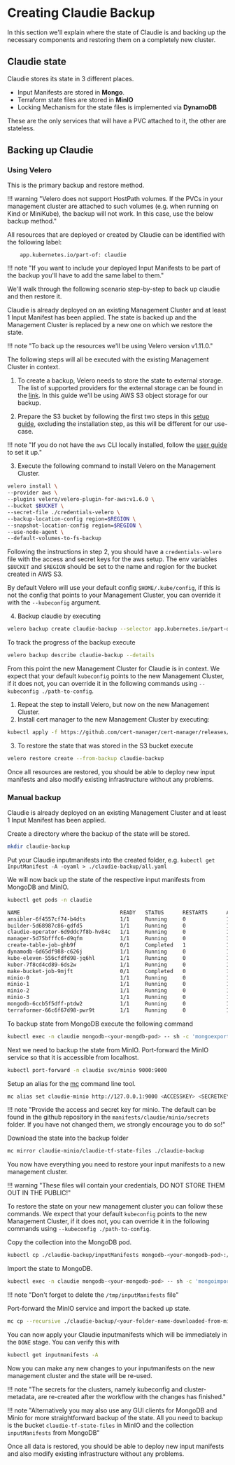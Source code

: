 # Creating Claudie Backup

In this section we'll explain where the state of Claudie is and
backing up the necessary components and restoring them on a completely
new cluster.

## Claudie state

Claudie stores its state in 3 different places. 

-   Input Manifests are stored in <b>Mongo</b>.
-   Terraform state files are stored in <b>MinIO</b>
-   Locking Mechanism for the state files is implemented via <b>DynamoDB</b>

These are the only services that will have a PVC attached to it, the other are stateless.

## Backing up Claudie

### Using Velero

This is the primary backup and restore method.

!!! warning "Velero does not support HostPath volumes. If the PVCs in your management cluster are attached to such volumes (e.g. when running on Kind or MiniKube), the backup will not work. In this case, use the below backup method."

All resources that are deployed or created by Claudie can be identified with the following label:

```
    app.kubernetes.io/part-of: claudie
```

!!! note "If you want to include your deployed Input Manifests to be part of the backup you'll have to add the same label to them."

We'll walk through the following scenario step-by-step to back up claudie and then restore it. 

Claudie is already deployed on an existing Management Cluster and at least 1 Input Manifest has been applied. The state
is backed up and the Management Cluster is replaced by a new one on which we restore the state.

!!! note "To back up the resources we'll be using Velero version v1.11.0."

The following steps will all be executed with the existing Management Cluster in context.

1. To create a backup, Velero needs to store the state to external storage. The list of supported
   providers for the external storage can be found in the [link](https://velero.io/docs/v1.11/supported-providers/).
   In this guide we'll be using AWS S3 object storage for our backup.

   
2. Prepare the S3 bucket by following the first two steps in this [setup guide](https://github.com/vmware-tanzu/velero-plugin-for-aws#setup), excluding the installation step, as this will be different for our use-case.


!!! note "If you do not have the `aws` CLI locally installed, follow the [user guide](https://docs.aws.amazon.com/cli/latest/userguide/cli-chap-welcome.html) to set it up."

3. Execute the following command to install Velero on the Management Cluster.
```bash 
velero install \
--provider aws \
--plugins velero/velero-plugin-for-aws:v1.6.0 \
--bucket $BUCKET \
--secret-file ./credentials-velero \
--backup-location-config region=$REGION \
--snapshot-location-config region=$REGION \
--use-node-agent \
--default-volumes-to-fs-backup
```

Following the instructions in step 2, you should have a `credentials-velero` file with the access and secret keys for the aws setup. The env variables `$BUCKET` and `$REGION` should be set to the name and region for the bucket created in AWS S3.

By default Velero will use your default config `$HOME/.kube/config`, if this is not the config that points to your Management Cluster, you can override it with the `--kubeconfig` argument.

4. Backup claudie by executing
```bash
velero backup create claudie-backup --selector app.kubernetes.io/part-of=claudie
```

To track the progress of the backup execute
```bash
velero backup describe claudie-backup --details
```

From this point the new Management Cluster for Claudie is in context.
We expect that your default `kubeconfig` points to the new Management Cluster, if it does not, you can override it in the following commands using `--kubeconfig ./path-to-config`.

1. Repeat the step to install Velero, but now on the new Management Cluster.
2. Install cert manager to the new Management Cluster by executing:
```bash
kubectl apply -f https://github.com/cert-manager/cert-manager/releases/download/v1.12.0/cert-manager.yaml
```
3. To restore the state that was stored in the S3 bucket execute
```bash
velero restore create --from-backup claudie-backup
```

Once all resources are restored, you should be able to deploy new input manifests and also modify existing infrastructure  without any problems.

### Manual backup

Claudie is already deployed on an existing Management Cluster and at least 1 Input Manifest has been applied.

Create a directory where the backup of the state will be stored.

```bash
mkdir claudie-backup
```

Put your Claudie inputmanifests into the created folder, e.g. `kubectl get InputManifest -A -oyaml > ./claudie-backup/all.yaml`

We will now back up the state of the respective input manifests from MongoDB and MinIO.

```bash
kubectl get pods -n claudie

NAME                                READY   STATUS      RESTARTS      AGE
ansibler-6f4557cf74-b4dts           1/1     Running     0             18m
builder-5d68987c86-qdfd5            1/1     Running     0             18m
claudie-operator-6d9ddc7f8b-hv84c   1/1     Running     0             18m
manager-5d75bfffc6-d9qfm            1/1     Running     0             18m
create-table-job-ghb9f              0/1     Completed   1             18m
dynamodb-6d65df988-c626j            1/1     Running     0             18m
kube-eleven-556cfdfd98-jq6hl        1/1     Running     0             18m
kuber-7f8cd4cd89-6ds2w              1/1     Running     0             18m
make-bucket-job-9mjft               0/1     Completed   0             18m
minio-0                             1/1     Running     0             18m
minio-1                             1/1     Running     0             18m
minio-2                             1/1     Running     0             18m
minio-3                             1/1     Running     0             18m
mongodb-6ccb5f5dff-ptdw2            1/1     Running     0             18m
terraformer-66c6f67d98-pwr9t        1/1     Running     0             18m
```

To backup state from MongoDB execute the following command

```bash
kubectl exec -n claudie mongodb-<your-mongdb-pod> -- sh -c 'mongoexport --uri=mongodb://$MONGO_INITDB_ROOT_USERNAME:$MONGO_INITDB_ROOT_PASSWORD@localhost:27017/claudie -c inputManifests --authenticationDatabase admin' > claudie-backup/inputManifests
```

Next we need to backup the state from MinIO. Port-forward the MinIO service so that it is accessible from localhost.

```bash
kubectl port-forward -n claudie svc/minio 9000:9000
```

Setup an alias for the [mc](https://min.io/docs/minio/linux/reference/minio-mc.html) command line tool.

```bash
mc alias set claudie-minio http://127.0.0.1:9000 <ACCESSKEY> <SECRETKEY>
```

!!! note "Provide the access and secret key for minio. The default can be found in the github repository in the `manifests/claudie/minio/secrets` folder. If you have not changed them, we strongly encourage you to do so!"

Download the state into the backup folder

```bash
mc mirror claudie-minio/claudie-tf-state-files ./claudie-backup
```

You now have everything you need to restore your input manifests to a new management cluster.

!!! warning "These files will contain your credentials, DO NOT STORE THEM OUT IN THE PUBLIC!"

To restore the state on your new management cluster you can follow these commands. We expect that your default `kubeconfig` points to the new Management Cluster, if it does not, you can override it in the following commands using `--kubeconfig ./path-to-config`.

Copy the collection into the MongoDB pod.

```bash
kubectl cp ./claudie-backup/inputManifests mongodb-<your-mongodb-pod>:/tmp/inputManifests -n claudie
```

Import the state to MongoDB.

```bash
kubectl exec -n claudie mongodb-<your-mongodb-pod> -- sh -c 'mongoimport --uri=mongodb://$MONGO_INITDB_ROOT_USERNAME:$MONGO_INITDB_ROOT_PASSWORD@localhost:27017/claudie -c inputManifests --authenticationDatabase admin --file /tmp/inputManifests'
```

!!! note "Don't forget to delete the `/tmp/inputManifests` file"

Port-forward the MinIO service and import the backed up state.

```bash
mc cp --recursive ./claudie-backup/<your-folder-name-downloaded-from-minio> claudie-minio/claudie-tf-state-files
```

You can now apply your Claudie inputmanifests which will be immediately in the `DONE` stage. You can verify this with

```bash
kubectl get inputmanifests -A
```

Now you can make any new changes to your inputmanifests on the new management cluster and the state will be re-used. 

!!! note "The secrets for the clusters, namely kubeconfig and cluster-metadata, are re-created after the workflow with the changes has finished."

!!! note "Alternatively you may also use any GUI clients for MongoDB and Minio for more straightforward backup of the state. All you need to backup is the bucket `claudie-tf-state-files` in MinIO and the collection `inputManifests` from MongoDB"

Once all data is restored, you should be able to deploy new input manifests and also modify existing infrastructure  without any problems.
